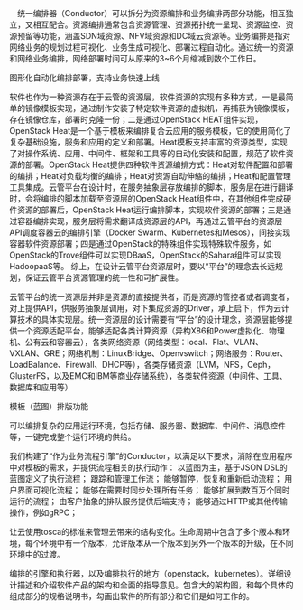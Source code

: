 　统一编排器（Conductor）可以拆分为资源编排和业务编排两部分功能，相互独立，又相互配合。资源编排通常包含资源管理、资源拓扑统一呈现、资源监控、资源预留等功能，涵盖SDN域资源、NFV域资源和DC域云资源等。业务编排是指对网络业务的规划过程可视化、业务生成可视化、部署过程自动化。通过统一的资源和网络业务编排，网络部署时间可从原来的3~6个月缩减到数个工作日。

图形化自动化编排部署，支持业务快速上线

软件也作为一种资源存在于云管的资源层，软件资源的实现有多种方式，一是最简单的镜像模板实现，通过制作安装了特定软件资源的虚拟机，再捕获为镜像模板，存在镜像仓库，部署时克隆一份；二是通过OpenStack HEAT组件实现，OpenStack Heat是一个基于模板来编排复合云应用的服务模板，它的使用简化了复杂基础设施，服务和应用的定义和部署。Heat模板支持丰富的资源类型，实现了对操作系统、应用、中间件、框架和工具等的自动化安装和配置，规范了软件资源的部署。OpenStack Heat提供四种软件资源编排方式：Heat对软件配置和部署的编排；Heat对负载均衡的编排；Heat对资源自动伸缩的编排；Heat和配置管理工具集成。云管平台在设计时，在服务抽象层存放编排的脚本，服务层在进行翻译时，会将编排的脚本加载至资源层的OpenStack Heat组件中，在其他组件完成硬件资源的部署后，OpenStack Heat运行编排脚本，实现软件资源的部署；三是通过容器编排实现，服务层将需求翻译成资源层的API，再通过云管平台的资源层API调度容器云的编排引擎（Docker Swarm、Kubernetes和Mesos），间接实现容器软件资源部署；四是通过OpenStack的特殊组件实现特殊软件服务，如OpenStack的Trove组件可以实现DBaaS，OpenStack的Sahara组件可以实现HadoopaaS等。
综上，在设计云管平台资源层时，要以“平台”的理念去长远规划，保证云管平台资源管理的统一性和可扩展性。

云管平台的统一资源层并非是资源的直接提供者，而是资源的管控者或者调度者，对上提供API，供服务抽象层调用，对下集成资源的Driver，承上启下，作为云计算技术的具体实现层。统一资源层的设计需要有“平台”的设计理念，资源层能够提供一个资源适配平台，能够适配各类计算资源（异构X86和Power虚拟化、物理机、公有云和容器云），各类网络资源（网络类型：local、Flat、VLAN、VXLAN、GRE；网络机制：LinuxBridge、Openvswitch；网络服务：Router、LoadBalance、Firewall、DHCP等），各类存储资源（LVM，NFS，Ceph，GlusterFS，以及EMC和IBM等商业存储系统），各类软件资源（中间件、工具、数据库和应用等）

模板（蓝图）排版功能

可以编排复杂的应用运行环境，包括存储、服务器、数据库、中间件、消息控件等，一键完成整个运行环境的供给。


我们构建了“作为业务流程引擎”的Conductor，以满足以下要求，消除在应用程序中对模板的需求，并提供流程相关的执行动作：
以蓝图为主，基于JSON DSL的蓝图定义了执行流程；
跟踪和管理工作流；
能够暂停，恢复和重新启动流程；
用户界面可视化流程；
能够在需要时同步处理所有任务；
能够扩展到数百万个同时运行的流程；
由客户抽象的排队服务提供后端支持；
能够通过HTTP或其他传输操作，例如gRPC；

让云使用tosca的标准来管理云带来的结构变化。生命周期中包含了多个版本和环境，每个环境中有一个版本，允许版本从一个版本到另外一个版本的升级，在不同环境中的过渡。

编排的引擎和执行器，以及编排执行的地方（openstack，kubernetes）。详细设计描述和介绍软件产品的架构和全面的指导意见。包含大的架构图，和每个具体的组成部分的规格说明书，勾画出软件的所有部分和它们是如何工作的。


